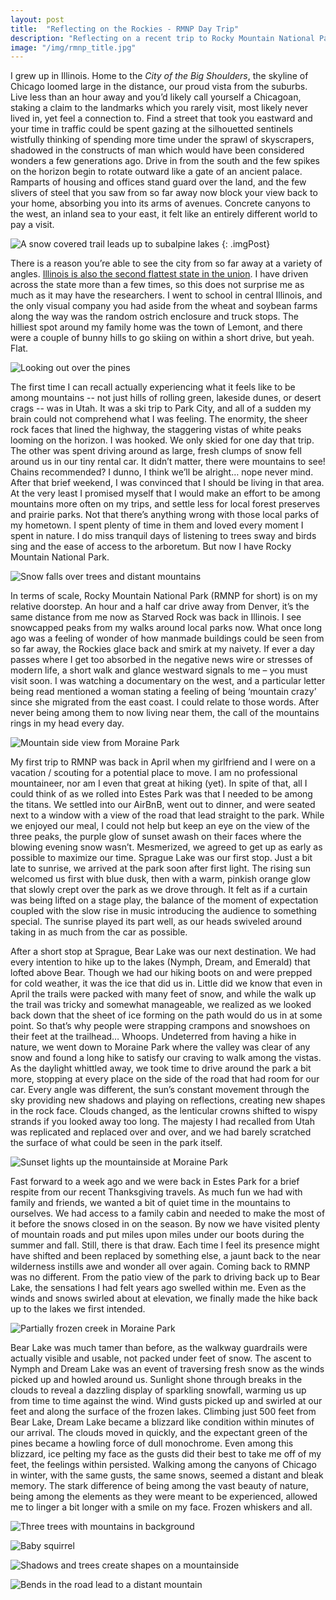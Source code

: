 ```yaml
---
layout: post
title:  "Reflecting on the Rockies - RMNP Day Trip"
description: "Reflecting on a recent trip to Rocky Mountain National Park. Thoughts from a lifelong flatlander and his budding love affair with the mountains. Photos from a recent December trip within."
image: "/img/rmnp_title.jpg"
---
```

I grew up in Illinois. Home to the _City of the Big Shoulders_, the skyline of Chicago loomed large in the distance, our proud vista from the suburbs. Live less than an hour away and you’d likely call yourself a Chicagoan, staking a claim to the landmarks which you rarely visit, most likely never lived in, yet feel a connection to. Find a street that took you eastward and your time in traffic could be spent gazing at the silhouetted sentinels wistfully thinking of spending more time under the sprawl of skyscrapers, shadowed in the constructs of man which would have been considered wonders a few generations ago. Drive in from the south and the few spikes on the horizon begin to rotate outward like a gate of an ancient palace. Ramparts of housing and offices stand guard over the land, and the few slivers of steel that you saw from so far away now block your view back to your home, absorbing you into its arms of avenues. Concrete canyons to the west, an inland sea to your east, it felt like an entirely different world to pay a visit.

![A snow covered trail leads up to subalpine lakes](/img/rmnp_122018/rmnp1.jpg)
{: .imgPost}

There is a reason you’re able to see the city from so far away at a variety of angles. [Illinois is also the second flattest state in the union](https://www.chicagotribune.com/news/local/breaking/chi-study-says-illinois-is-second-flattest-state-on-mainland-20140619-story.html). I have driven across the state more than a few times, so this does not surprise me as much as it may have the researchers. I went to school in central Illinois, and the only visual company you had aside from the wheat and soybean farms along the way was the random ostrich enclosure and truck stops. The hilliest spot around my family home was the town of Lemont, and there were a couple of bunny hills to go skiing on within a short drive, but yeah. Flat.

![Looking out over the pines](/img/rmnp_122018/rmnp2.jpg)

The first time I can recall actually experiencing what it feels like to be among mountains -- not just hills of rolling green, lakeside dunes, or desert crags -- was in Utah. It was a ski trip to Park City, and all of a sudden my brain could not comprehend what I was feeling. The enormity, the sheer rock faces that lined the highway, the staggering vistas of white peaks looming on the horizon. I was hooked. We only skied for one day that trip. The other was spent driving around as large, fresh clumps of snow fell around us in our tiny rental car. It didn’t matter, there were mountains to see! Chains recommended? I dunno, I think we’ll be alright… nope never mind. After that brief weekend, I was convinced that I should be living in that area. At the very least I promised myself that I would make an effort to be among mountains more often on my trips, and settle less for local forest preserves and prairie parks. Not that there’s anything wrong with those local parks of my hometown. I spent plenty of time in them and loved every moment I spent in nature. I do miss tranquil days of listening to trees sway and birds sing and the ease of access to the arboretum. But now I have Rocky Mountain National Park.

![Snow falls over trees and distant mountains](/img/rmnp_122018/rmnp3.jpg)

In terms of scale, Rocky Mountain National Park (RMNP for short) is on my relative doorstep. An hour and a half car drive away from Denver, it’s the same distance from me now as Starved Rock was back in Illinois. I see snowcapped peaks from my walks around local parks now. What once long ago was a feeling of wonder of how manmade buildings could be seen from so far away, the Rockies glace back and smirk at my naivety. If ever a day passes where I get too absorbed in the negative news wire or stresses of modern life, a short walk and glance westward signals to me – you must visit soon. I was watching a documentary on the west, and a particular letter being read mentioned a woman stating a feeling of being ‘mountain crazy’ since she migrated from the east coast. I could relate to those words. After never being among them to now living near them, the call of the mountains rings in my head every day.

![Mountain side view from Moraine Park](/img/rmnp_122018/rmnp4.jpg)

My first trip to RMNP was back in April when my girlfriend and I were on a vacation / scouting for a potential place to move. I am no professional mountaineer, nor am I even that great at hiking (yet). In spite of that, all I could think of as we rolled into Estes Park was that I needed to be among the titans. We settled into our AirBnB, went out to dinner, and were seated next to a window with a view of the road that lead straight to the park. While we enjoyed our meal, I could not help but keep an eye on the view of the three peaks, the purple glow of sunset awash on their faces where the blowing evening snow wasn’t. Mesmerized, we agreed to get up as early as possible to maximize our time. Sprague Lake was our first stop. Just a bit late to sunrise, we arrived at the park soon after first light. The rising sun welcomed us first with blue dusk, then with a warm, pinkish orange glow that slowly crept over the park as we drove through. It felt as if a curtain was being lifted on a stage play, the balance of the moment of expectation coupled with the slow rise in music introducing the audience to something special. The sunrise played its part well, as our heads swiveled around taking in as much from the car as possible.

After a short stop at Sprague, Bear Lake was our next destination. We had every intention to hike up to the lakes (Nymph, Dream, and Emerald) that lofted above Bear. Though we had our hiking boots on and were prepped for cold weather, it was the ice that did us in. Little did we know that even in April the trails were packed with many feet of snow, and while the walk up the trail was tricky and somewhat manageable, we realized as we looked back down that the sheet of ice forming on the path would do us in at some point. So that’s why people were strapping crampons and snowshoes on their feet at the trailhead… Whoops. Undeterred from having a hike in nature, we went down to Moraine Park where the valley was clear of any snow and found a long hike to satisfy our craving to walk among the vistas. As the daylight whittled away, we took time to drive around the park a bit more, stopping at every place on the side of the road that had room for our car. Every angle was different, the sun’s constant movement through the sky providing new shadows and playing on reflections, creating new shapes in the rock face. Clouds changed, as the lenticular crowns shifted to wispy strands if you looked away too long. The majesty I had recalled from Utah was replicated and replaced over and over, and we had barely scratched the surface of what could be seen in the park itself.

![Sunset lights up the mountainside at Moraine Park](/img/rmnp_122018/rmnp5.jpg)

Fast forward to a week ago and we were back in Estes Park for a brief respite from our recent Thanksgiving travels. As much fun we had with family and friends, we wanted a bit of quiet time in the mountains to ourselves. We had access to a family cabin and needed to make the most of it before the snows closed in on the season. By now we have visited plenty of mountain roads and put miles upon miles under our boots during the summer and fall. Still, there is that draw. Each time I feel its presence might have shifted and been replaced by something else, a jaunt back to the near wilderness instills awe and wonder all over again. Coming back to RMNP was no different. From the patio view of the park to driving back up to Bear Lake, the sensations I had felt years ago swelled within me. Even as the winds and snows swirled about at elevation, we finally made the hike back up to the lakes we first intended.

![Partially frozen creek in Moraine Park](/img/rmnp_122018/rmnp6.jpg)

Bear Lake was much tamer than before, as the walkway guardrails were actually visible and usable, not packed under feet of snow. The ascent to Nymph and Dream Lake was an event of traversing fresh snow as the winds picked up and howled around us. Sunlight shone through breaks in the clouds to reveal a dazzling display of sparkling snowfall, warming us up from time to time against the wind. Wind gusts picked up and swirled at our feet and along the surface of the frozen lakes. Climbing just 500 feet from Bear Lake, Dream Lake became a blizzard like condition within minutes of our arrival. The clouds moved in quickly, and the expectant green of the pines became a howling force of dull monochrome. Even among this blizzard, ice pelting my face as the gusts did their best to take me off of my feet, the feelings within persisted. Walking among the canyons of Chicago in winter, with the same gusts, the same snows, seemed a distant and bleak memory. The stark difference of being among the vast beauty of nature, being among the elements as they were meant to be experienced, allowed me to linger a bit longer with a smile on my face. Frozen whiskers and all.

![Three trees with mountains in background](/img/rmnp_122018/rmnp7.jpg)

![Baby squirrel](/img/rmnp_122018/rmnp8.jpg)

![Shadows and trees create shapes on a mountainside](/img/rmnp_122018/rmnp9.jpg)

![Bends in the road lead to a distant mountain](/img/rmnp_122018/rmnp10.jpg)
